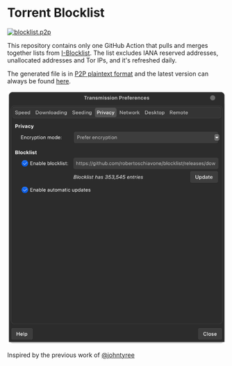 # Torrent Blocklist

[![blocklist.p2p](https://github.com/robertoschiavone/blocklist/actions/workflows/workflow.yml/badge.svg)](https://github.com/robertoschiavone/blocklist/actions/workflows/workflow.yml)

This repository contains only one GitHub Action that pulls and merges together lists from [I-Blocklist](https://www.iblocklist.com/). The list excludes IANA reserved addresses, unallocated addresses and Tor IPs, and it's refreshed daily.

The generated file is in [P2P plaintext format](https://en.wikipedia.org/wiki/PeerGuardian#P2P_plaintext_format) and the latest version can always be found [here](https://github.com/robertoschiavone/blocklist/releases/download/latest/blocklist.p2p).

![transmission screenshot](transmission.png)

Inspired by the previous work of [@johntyree](https://gist.github.com/johntyree/3331662)

